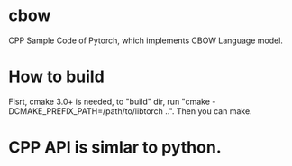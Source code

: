# cbow
 CPP Sample Code of Pytorch, which implements CBOW Language model.
 
# How to build
 Fisrt, cmake 3.0+ is needed, to "build" dir, run "cmake -DCMAKE_PREFIX_PATH=/path/to/libtorch ..". Then you can make.

# CPP API is simlar to python.
